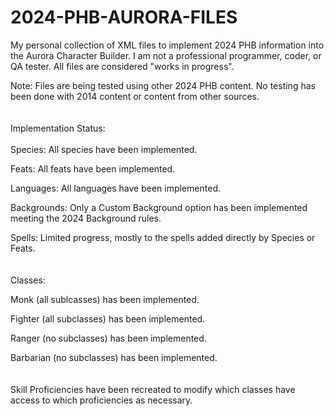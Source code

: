 # 2024-PHB-AURORA-FILES
My personal collection of XML files to implement 2024 PHB information into the Aurora Character Builder. I am not a professional programmer, coder, or QA tester. All files are considered "works in progress".

Note: Files are being tested using other 2024 PHB content. No testing has been done with 2014 content or content from other sources.
<br/><br/><br/>
Implementation Status:
<br/><br/>
Species: All species have been implemented.

Feats: All feats have been implemented.

Languages: All languages have been implemented.

Backgrounds: Only a Custom Background option has been implemented meeting the 2024 Background rules.

Spells: Limited progress, mostly to the spells added directly by Species or Feats.
<br/><br/><br/>
Classes:

Monk (all sublcasses) has been implemented.

Fighter (all subclasses) has been implemented.

Ranger (no subclasses) has been implemented.

Barbarian (no subclasses) has been implemented.
<br/><br/><br/>
Skill Proficiencies have been recreated to modify which classes have access to which proficiencies as necessary.
